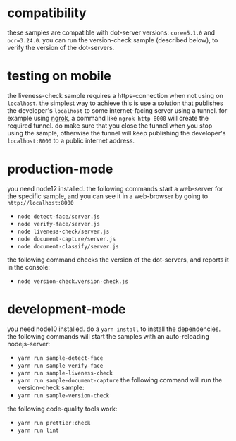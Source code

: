 # compatibility

these samples are compatible with dot-server versions: `core=5.1.0` and `ocr=3.24.0`. you can run the version-check sample (described below), to verify the version of the dot-servers.

# testing on mobile

the liveness-check sample requires a https-connection when not using on `localhost`. the simplest way to achieve this is use a solution that publishes the developer's `localhost` to some internet-facing server using a tunnel. for example using [ngrok](https://ngrok.com/), a command like `ngrok http 8000` will create the required tunnel. do make sure that you close the tunnel when you stop using the sample, otherwise the tunnel will keep publishing the developer's `localhost:8000` to a public internet address.

# production-mode

you need node12 installed.
the following commands start a web-server for the specific sample, and you can see it in a web-browser by going to `http://localhost:8000`

- `node detect-face/server.js`
- `node verify-face/server.js`
- `node liveness-check/server.js`
- `node document-capture/server.js`
- `node document-classify/server.js`

the following command checks the version of the dot-servers, and reports it in the console:

- `node version-check.version-check.js`

# development-mode

you need node10 installed.
do a `yarn install` to install the dependencies. the following commands will start the samples with an auto-reloading nodejs-server:

- `yarn run sample-detect-face`
- `yarn run sample-verify-face`
- `yarn run sample-liveness-check`
- `yarn run sample-document-capture`
  the following command will run the version-check sample:
- `yarn run sample-version-check`

the following code-quality tools work:

- `yarn run prettier:check`
- `yarn run lint`
